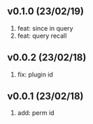 ## v0.1.0 (23/02/19)

1. feat: since in query
2. feat: query recall

## v0.0.2 (23/02/18)

1. fix: plugin id

## v0.0.1 (23/02/18)

1. add: perm id
